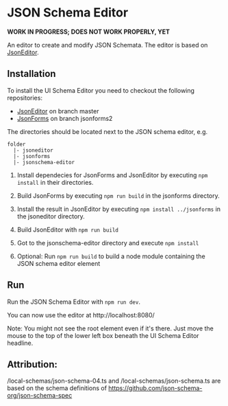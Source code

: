 # JSON Schema Editor

**WORK IN PROGRESS; DOES NOT WORK PROPERLY, YET**

An editor to create and modify JSON Schemata.
The editor is based on [JsonEditor](https://github.com/eclipsesource/jsoneditor).

## Installation
To install the UI Schema Editor you need to checkout the following repositories:
- [JsonEditor](https://github.com/eclipsesource/jsoneditor) on branch master
- [JsonForms](https://github.com/eclipsesource/jsonforms/tree/jsonforms2) on branch jsonforms2

The directories should be located next to the JSON schema editor,
e.g.
```
folder
  |- jsoneditor
  |- jsonforms
  |- jsonschema-editor
```
1. Install dependecies for JsonForms and JsonEditor by executing `npm install` in their directories.

1. Build JsonForms by executing `npm run build` in the jsonforms directory.

1. Install the result in JsonEditor by executing `npm install ../jsonforms` in the jsoneditor directory.

1. Build JsonEditor with `npm run build`

1. Got to the jsonschema-editor directory and execute `npm install`

1. Optional: Run `npm run build` to build a node module containing the JSON schema editor element

## Run
Run the JSON Schema Editor with `npm run dev`.

You can now use the editor at http://localhost:8080/

Note: You might not see the root element even if it's there. Just move the mouse to the top of the lower left box beneath the UI Schema Editor headline.


## Attribution:
/local-schemas/json-schema-04.ts and /local-schemas/json-schema.ts are based on the schema definitions of https://github.com/json-schema-org/json-schema-spec
